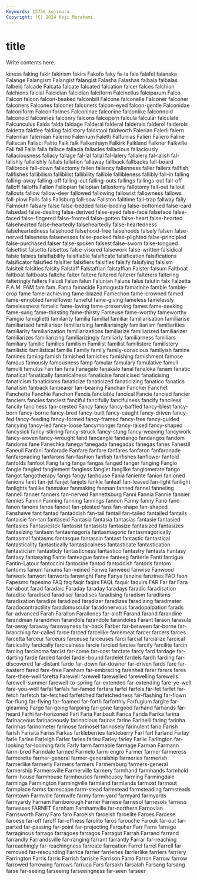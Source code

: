 ```yaml
---
Keywords: 15756 kojimura
Copyright: (C) 2024 Koji Murakami
---
```


# title

Write contents here.



kiness faking fakir fakirism fakirs Fakofo faky fa-la
fala falafel falanaka Falange Falangism Falangist falangist Falasha Falashas falbala
falbalas falbelo falcade Falcata falcate falcated falcation falcer falces falchion
falchions falcial Falcidian falcidian falciform Falcinellus falciparum Falco Falcon falcon
falcon-beaked falconbill Falcone falconelle Falconer falconer falconers Falcones falconet falconets
falcon-eyed falcon-gentle Falconidae falconiform Falconiformes Falconinae falconine falconlike falconnoid falconoid
falconries falconry falcons falcopern falcula falcular falculate Falcunculus Falda falda
faldage Falderal falderal falderals falderol falderols faldetta faldfee falding faldistory
faldstool faldworth Falerian Falerii falern Falernian falernian Falerno Falernum Faletti
Falfurrias Falieri Faliero Faline Faliscan Falisci Falito Falk falk Falkenhayn
Falkirk Falkland Falkner Falkville Fall fall Falla falla fallace fallacia
fallacies fallacious fallaciously fallaciousness fallacy fallage fal-lal fallal fal-lalery fallalery
fal-lalish fal-lalishly fallalishly fallals fallation fallaway fallback fallbacks fall-board Fallbrook
fall-down fallectomy fallen fallency fallenness faller fallers fallfish fallfishes fallibilism
fallibilist fallibility fallible fallibleness fallibly fall-in falling falling-away falling-off falling-out
falling-outs fallings fallings-out fall-off falloff falloffs Fallon Fallopian fallopian fallostomy
fallotomy fall-out fallout fallouts fallow fallow-deer fallowed fallowing fallowist fallowness
fallows fall-plow Falls falls Fallsburg fall-sow Fallston falltime fall-trap fallway
fally Falmouth falsary false false-bedded false-boding false-bottomed false-card falsedad false-dealing
false-derived false-eyed false-face falseface false-faced false-fingered false-fronted false-gotten false-heart false-hearted
falsehearted false-heartedly falseheartedly false-heartedness falseheartedness falsehood falsehood-free falsehoods falsely falsen
false-nerved falseness falsenesses false-packed false-plighted false-principled false-purchased falser false-spoken falsest
false-sworn false-tongued falsettist falsetto falsettos false-visored falsework false-written falsidical falsie
falsies falsifiability falsifiable falsificate falsification falsifications falsificator falsified falsifier falsifiers
falsifies falsify falsifying falsism falsiteit falsities falsity Falstaff Falstaffian falstaffian
Falster falsum Faltboat faltboat faltboats faltche falter faltere faltered falterer
falterers faltering falteringly falters Faludi Falun falun Falunian Faluns falus
falutin falx Falzetta F.A.M. FAM fam fam. Fama famacide Famagusta
famatinite famble famble-crop fame fame-achieving fame-blazed Famechon fame-crowned famed fame-ennobled
fameflower fameful fame-giving fameless famelessly famelessness famelic fame-loving fame-preserving fames
fame-seeking fame-sung fame-thirsting fame-thirsty Fameuse fame-worthy fameworthy Famgio famiglietti familarity
familia familial familiar familiarisation familiarise familiarised familiariser familiarising familiarisingly familiarism
familiarities familiarity familiarization familiarizations familiarize familiarized familiarizer familiarizes familiarizing familiarizingly
familiarly familiarness familiars familiary familic families familism Familist familist familistere
familistery familistic familistical famille Family family family-conscious familyish famine famines
faming famish famished famishes famishing famishment famose famous famously famousness
famp famular famulary famulative famuli famulli famulus Fan fan fana
Fanagalo fanakalo fanal fanaloka fanam fanatic fanatical fanatically fanaticalness fanaticise
fanaticised fanaticising fanaticism fanaticisms fanaticize fanaticized fanaticizing fanatico fanatics fanatism
fanback fanbearer fan-bearing Fanchan Fancher Fanchet Fanchette Fanchie Fanchon Fancia
fanciable fancical Fancie fancied fancier fanciers fancies fanciest fanciful fancifully
fancifulness fancify fanciless fancily fanciness fan-crested Fancy fancy fancy-baffled fancy-blest
fancy-born fancy-borne fancy-bred fancy-built fancy-caught fancy-driven fancy-fed fancy-feeding fancy-formed fancy-framed
fancy-free fancy-guided fancying fancy-led fancy-loose fancymonger fancy-raised fancy-shaped fancysick fancy-stirring
fancy-struck fancy-stung fancy-weaving fancywork fancy-woven fancy-wrought fand fandangle fandango fandangos
fandom fandoms fane Fanechka fanega fanegada fanegadas fanegas fanes Fanestil
Faneuil Fanfani fanfarade Fanfare fanfare fanfares fanfaron fanfaronade fanfaronading fanfarons
fan-fashion fanfish fanfishes fanflower fanfold fanfolds fanfoot Fang fang fanga
fangas fanged fanger fanging Fangio fangle fangled fanglement fangless fanglet
fanglike fanglomerate fango fangot fangotherapy fangs fangy fanhouse Fania faniente
fanion fanioned fanions fanit fan-jet fanjet fanjets fankle fanleaf fan-leaved
fan-light fanlight fanlights fanlike fanmaker fanmaking fanman fanned fannel fanneling
fannell fanner fanners fan-nerved Fannettsburg Fanni Fannia Fannie fannier fannies
Fannin Fanning fanning fannings fannon Fanny fanny Fano fano fanon
fanons fanos fanout fan-pleated fans fan-shape fan-shaped Fanshawe fant fantad
fantaddish fan-tail fantail fan-tailed fantailed fantails fantaisie fan-tan fantaseid Fantasia
fantasia fantasias fantasie fantasied fantasies Fantasiestck fantasist fantasists fantasize fantasized
fantasizes fantasizing fantasm fantasmagoria fantasmagoric fantasmagorically fantasmal fantasms fantasque fantassin
fantast fantastic fantastical fantasticality fantastically fantasticalness fantasticate fantastication fantasticism fantasticly
fantasticness fantastico fantastry fantasts Fantasy fantasy fantasying Fante fanteague fantee
fanteeg fanterie Fanti fantigue Fantin-Latour fantoccini fantocine fantod fantoddish fantods
fantom fantoms fanum fanums fan-veined Fanwe fanweed fanwise Fanwood fanwork
fanwort fanworts fanwright Fany Fanya fanzine fanzines FAO faon Fapesmo
fapesmo FAQ faq faqir faqirs FAQL faquir faquirs FAR Far
far Fara far-about farad faradaic Faraday faraday faradays faradic faradisation
faradise faradised faradiser faradises faradising faradism faradisms faradization faradize faradized
faradizer faradizes faradizing faradmeter faradocontractility faradomuscular faradonervous faradopalpation farads far-advanced
Farah Farallon Farallones far-aloft Farand farand farandine farandman farandmen farandola
farandole farandoles Farant faraon farasula far-away faraway farawayness far-back Farber
far-between far-borne far-branching far-called farce farced farcelike farcemeat farcer farcers
farces farcetta farceur farceurs farceuse farceuses farci farcial farcialize farcical
farcicality farcically farcicalness farcie farcied farcies farcify farcilite farcin farcing
farcinoma farcist far-come far-cost farctate farcy fard fardage far-darting farde
farded fardel fardel-bound fardelet fardels fardh farding far-discovered far-distant fardo
far-down far-downer far-driven fards fare far-eastern fared fare-free Fareham far-embracing
farenheit farer farers fares fare-thee-well faretta Farewell farewell farewelled farewelling
farewells farewell-summer farewell-to-spring far-extended far-extending fare-ye-well fare-you-well farfal farfals far-famed
farfara farfel farfels far-fet farfet far-fetch farfetch far-fetched farfetched farfetchedness
far-flashing far-flown far-flung far-flying far-foamed far-forth farforthly Farfugium fargite far-gleaming
Fargo far-going fargoing far-gone fargood farhand farhands far-heard Farhi far-horizoned
Fari Faria Faribault Farica Farida Farika farina farinaceous farinaceously farinacious
farinas farine Farinelli faring farinha farinhas farinometer farinose farinosel farinosely
farinulent fario Farish farish Farisita Fariss Farkas farkleberries farkleberry Farl
farl Farland Farlay farle Farlee Farleigh Farler farles farleu Farley
farley Farlie Farlington far-looking far-looming farls Farly farm farmable farmage
Farman Farmann farm-bred Farmdale farmed Farmelo farm-engro Farmer farmer farmeress
farmerette farmer-general farmer-generalship farmeries farmerish farmerlike farmerly Farmers farmers Farmersburg
farmers-general farmership Farmersville Farmerville farmery farmhand farmhands farmhold farm-house farmhouse
farmhouses farmhousey farming Farmingdale farmings Farmington Farmingville farmland farmlands farmost
farmout farmplace farms farmscape farm-stead farmstead farmsteading farmsteads farmtown Farmville
farmwife farmy farm-yard farmyard farmyards farmyardy Farnam Farnborough Farner Farnese
farnesol farnesols farness farnesses FARNET Farnham Farnhamville far-northern Farnovian Farnsworth
Farny Faro faro Faroeish faroeish faroelite Faroes Faroese faroese far-off
faroff far-offness farolito faros farouche Farouk far-out far-parted far-passing far-point
far-projecting Farquhar Farr Farra farrage farraginous farrago farragoes farragos Farragut
Farrah Farrand farrand farrandly Farrandsville far-ranging farrant farrantly Farrar far-reaching
farreachingly far-reachingness farreate farreation Farrel farrel Farrell far-removed far-resounding Farrica
farrier farrieries farrierlike farriers farriery Farrington Farris farris Farrish farrisite
Farrison Farro Farron Farrow farrow farrowed farrowing farrows farruca Fars
farsakh farsalah Farsang farsang farse far-seeing farseeing farseeingness far-seen farseer
